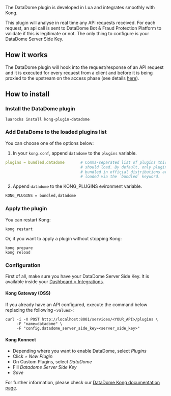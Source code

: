 The DataDome plugin is developed in Lua and integrates smoothly with Kong.

This plugin will analyse in real time any API requests received. For each request, an api call is sent to DataDome Bot & Fraud Protection Platform to validate if this is legitimate or not.
The only thing to configure is your DataDome Server Side Key.

## How it works
The DataDome plugin will hook into the request/response of an API request and it is executed for every request from a client and before it is being proxied to the upstream on the access phase (see details [here](https://openresty-reference.readthedocs.io/en/latest/Directives/)).

## How to install

### Install the DataDome plugin

```shell
luarocks install kong-plugin-datadome
```

### Add DataDome to the loaded plugins list
You can choose one of the options below:

1. In your `kong.conf`, append `datadome` to the `plugins` variable.

```yaml
plugins = bundled,datadome       # Comma-separated list of plugins this node
                                 # should load. By default, only plugins
                                 # bundled in official distributions are
                                 # loaded via the `bundled` keyword.
```

2. Append `datadome` to the KONG_PLUGINS evironment variable.

```shell
KONG_PLUGINS = bundled,datadome
```

### Apply the plugin

You can restart Kong:

```shell
kong restart
```

Or, if you want to apply a plugin without stopping Kong:

```shell
kong prepare
kong reload
 ```


### Configuration

First of all, make sure you have your DataDome Server Side Key. It is available inside your [Dashboard > Integrations](https://app.datadome.co/dashboard/management/integrations).

#### Kong Gateway (OSS)
If you already have an API configured, execute the command below replacing the following `<values>`:

```shell
curl -i -X POST http://localhost:8001/services/<YOUR_API>/plugins \
     -F "name=datadome" \
     -F "config.datadome_server_side_key=<server_side_key>"
 ```

#### Kong Konnect

- Depending where you want to enable DataDome, select *Plugins*
- Click *+ New Plugin*
- On Custom Plugins, select *DataDome*
- Fill *Datadome Server Side Key*
- *Save*

For further information, please check our [DataDome Kong documentation page](https://docs.datadome.co/docs/kong-plugin).
